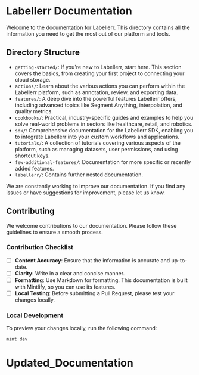 # Labellerr Documentation

Welcome to the documentation for Labellerr. This directory contains all the information you need to get the most out of our platform and tools.

## Directory Structure

-   `getting-started/`: If you're new to Labellerr, start here. This section covers the basics, from creating your first project to connecting your cloud storage.
-   `actions/`: Learn about the various actions you can perform within the Labellerr platform, such as annotation, review, and exporting data.
-   `features/`: A deep dive into the powerful features Labellerr offers, including advanced topics like Segment Anything, interpolation, and quality metrics.
-   `cookbooks/`: Practical, industry-specific guides and examples to help you solve real-world problems in sectors like healthcare, retail, and robotics.
-   `sdk/`: Comprehensive documentation for the Labellerr SDK, enabling you to integrate Labellerr into your custom workflows and applications.
-   `tutorials/`: A collection of tutorials covering various aspects of the platform, such as managing datasets, user permissions, and using shortcut keys.
-   `few-additional-features/`: Documentation for more specific or recently added features.
-   `labellerr/`: Contains further nested documentation.

We are constantly working to improve our documentation. If you find any issues or have suggestions for improvement, please let us know.

## Contributing

We welcome contributions to our documentation. Please follow these guidelines to ensure a smooth process.

### Contribution Checklist

-   [ ] **Content Accuracy**: Ensure that the information is accurate and up-to-date.
-   [ ] **Clarity**: Write in a clear and concise manner.
-   [ ] **Formatting**: Use Markdown for formatting. This documentation is built with Mintlify, so you can use its features.
-   [ ] **Local Testing**: Before submitting a Pull Request, please test your changes locally.

### Local Development

To preview your changes locally, run the following command:

```bash
mint dev
```
# Updated_Documentation
